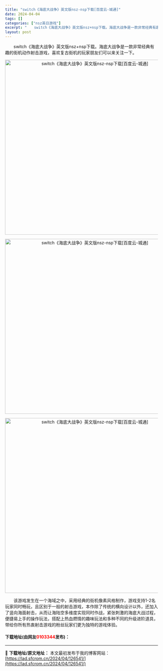 ```yaml
---
title: "switch《海底大战争》英文版nsz-nsp下载[百度云-城通]"
date: 2024-04-04
tags: []
categories: ["nsz英日游戏"]
excerpt: "　　switch《海底大战争》英文版nsz+nsp下载。海底大战争是一款非常经典有趣的街机动作射击游戏，喜欢复古街机的玩家朋友们可以来关注一下。 　　该游戏发生在一个海域之中，采用经典的街机像素风格制作，游戏支持1-2名玩家同时畅玩，且区别于一般的射击游戏，本作除了传统的横向设计以外，还加入了竖向海&hellip;"
layout: post
---
```


 <p>　　switch《海底大战争》英文版nsz+nsp下载。海底大战争是一款非常经典有趣的街机动作射击游戏，喜欢复古街机的玩家朋友们可以来关注一下。</p> <p align="center"><img align="" border="0" src="https://lad.sfcrom.cn/wp-content/uploads/2024/04/20240404_660ea69c7e526.webp" width="576" alt="switch《海底大战争》英文版nsz-nsp下载[百度云-城通]" /></p> <p align="center"><img align="" border="0" src="https://lad.sfcrom.cn/wp-content/uploads/2024/04/20240404_660ea69cde7c2.webp" width="576" alt="switch《海底大战争》英文版nsz-nsp下载[百度云-城通]" /></p> <p align="center"><img align="" border="0" src="https://lad.sfcrom.cn/wp-content/uploads/2024/04/20240404_660ea69d42221.webp" width="576" alt="switch《海底大战争》英文版nsz-nsp下载[百度云-城通]" /></p> <p>　　该游戏发生在一个海域之中，采用经典的街机像素风格制作，游戏支持1-2名玩家同时畅玩，且区别于一般的射击游戏，本作除了传统的横向设计以外，还加入了竖向海面射击，从而让海陆空多维度实现同时作战，紧张刺激的海底大战过程，便捷易上手的操作玩法，搭配上热血燃情的趣味玩法和多种不同的升级进阶道具，带给你所有热衷射击游戏的粉丝玩家们更为独特的游戏体验。</p> <p><h4>下载地址(由网友<font color="red">0103344</font>发布)：</h4></p> 

---
📖 **下载地址/原文地址：** 本文最初发布于我的博客网站：[https://lad.sfcrom.cn/2024/04/126541/](https://lad.sfcrom.cn/2024/04/126541/)

